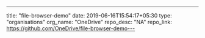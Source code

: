 ---
title: "file-browser-demo"
date: 2019-06-16T15:54:17+05:30
type: "organisations"
org_name: "OneDrive"
repo_desc: "NA"
repo_link: https://github.com/OneDrive/file-browser-demo---